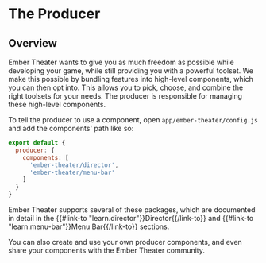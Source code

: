 # The Producer

## Overview

Ember Theater wants to give you as much freedom as possible while developing your game, while still providing you with a powerful toolset. We make this possible by bundling features into high-level components, which you can then opt into. This allows you to pick, choose, and combine the right toolsets for your needs. The producer is responsible for managing these high-level components.

To tell the producer to use a component, open `app/ember-theater/config.js` and add the components' path like so:

```js
export default {
  producer: {
    components: [
      'ember-theater/director',
      'ember-theater/menu-bar'
    ]
  }
}
```

Ember Theater supports several of these packages, which are documented in detail in the {{#link-to "learn.director"}}Director{{/link-to}} and {{#link-to "learn.menu-bar"}}Menu Bar{{/link-to}} sections.

You can also create and use your own producer components, and even share your components with the Ember Theater community.
